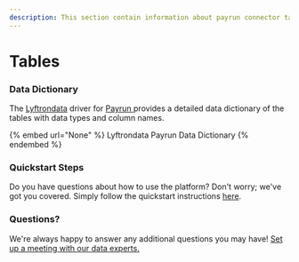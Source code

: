 ```yaml
---
description: This section contain information about payrun connector tables information
---
```


# Tables

### Data Dictionary

The [Lyftrondata](https://www.lyftrondata.com/) driver for [Payrun](None/)[ ](https://www.lyftrondata.com/integration/payrun/)provides a detailed data dictionary of the tables with data types and column names.

{% embed url="None" %}
Lyftrondata Payrun Data Dictionary
{% endembed %}

### Quickstart Steps

Do you have questions about how to use the platform? Don't worry; we've got you covered. Simply follow the quickstart instructions [here](../README.md).

### Questions? <a href="#questions" id="questions"></a>

We're always happy to answer any additional questions you may have! [Set up a meeting with our data experts.](https://www.lyftrondata.com/book-a-meeting/)

